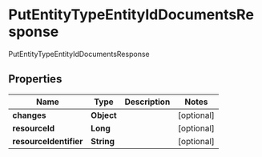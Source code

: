 

# PutEntityTypeEntityIdDocumentsResponse

PutEntityTypeEntityIdDocumentsResponse

## Properties

| Name | Type | Description | Notes |
|------------ | ------------- | ------------- | -------------|
|**changes** | **Object** |  |  [optional] |
|**resourceId** | **Long** |  |  [optional] |
|**resourceIdentifier** | **String** |  |  [optional] |



